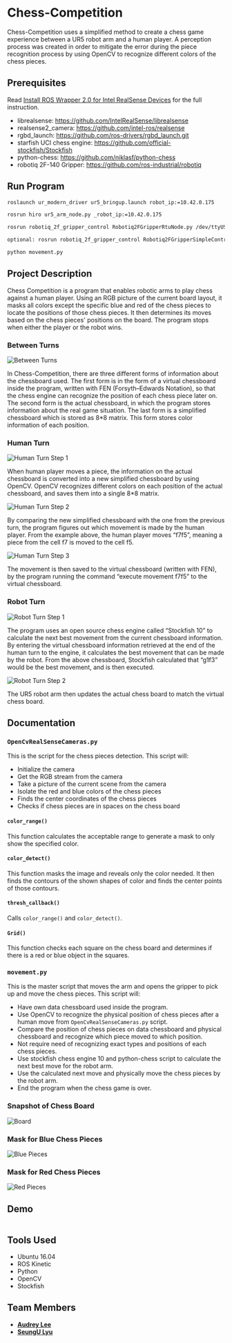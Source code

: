 # Chess-Competition
Chess-Competition uses a simplified method to create a chess game experience between a UR5 robot arm and a human player. A perception process was created in order to mitigate the error during the piece recognition process by using OpenCV to recognize different colors of the chess pieces. 

## Prerequisites
Read [Install ROS Wrapper 2.0 for Intel RealSense Devices](https://github.com/olinrobotics/hiro/wiki/Install-ROS-Wrapper-2.0-for-Intel-RealSense-Devices) for the full instruction.

* librealsense: https://github.com/IntelRealSense/librealsense
* realsense2_camera: https://github.com/intel-ros/realsense
* rgbd_launch: https://github.com/ros-drivers/rgbd_launch.git
* starfish UCI chess engine: https://github.com/official-stockfish/Stockfish
* python-chess: https://github.com/niklasf/python-chess
* robotiq 2F-140 Gripper: https://github.com/ros-industrial/robotiq

## Run Program
```bash
roslaunch ur_modern_driver ur5_bringup.launch robot_ip:=10.42.0.175
```
```bash
rosrun hiro ur5_arm_node.py _robot_ip:=10.42.0.175
```
```bash
rosrun robotiq_2f_gripper_control Robotiq2FGripperRtuNode.py /dev/ttyUSB0
```
```bash
optional: rosrun robotiq_2f_gripper_control Robotiq2FGripperSimpleController.py
```
```bash
python movement.py
```

## Project Description
Chess Competition is a program that enables robotic arms to play chess against a human player. 
Using an RGB picture of the current board layout, it masks all colors except the specific blue and red of the chess pieces to locate the positions of those chess pieces. It then determines its moves based on the chess pieces' positions on the board. The program stops when either the player or the robot wins.

### Between Turns
![Between Turns](https://github.com/olinrobotics/hiro/blob/master/hiro_archive/Fall_2018/chess/BetweenTurns.png)

In Chess-Competition, there are three different forms of information about the chessboard used. The first form is in the form of a virtual chessboard inside the program, written with FEN (Forsyth–Edwards Notation), so that the chess engine can recognize the position of each chess piece later on. The second form is the actual chessboard, in which the program stores information about the real game situation. The last form is a simplified chessboard which is stored as 8*8 matrix. This form stores color information of each position. 

### Human Turn
![Human Turn Step 1](https://github.com/olinrobotics/hiro/blob/master/hiro_archive/Fall_2018/chess/HumanTurn.png)

When human player moves a piece, the information on the actual chessboard is converted into a new simplified chessboard by using OpenCV. OpenCV recognizes different colors on each position of the actual chessboard, and saves them into a single 8*8 matrix. 

![Human Turn Step 2](https://github.com/olinrobotics/hiro/blob/master/hiro_archive/Fall_2018/chess/HumanTurn2.png)

By comparing the new simplified chessboard with the one from the previous turn, the program figures out which movement is made by the human player. From the example above, the human player moves “f7f5”, meaning a piece from the cell f7 is moved to the cell f5.

![Human Turn Step 3](https://github.com/olinrobotics/hiro/blob/master/hiro_archive/Fall_2018/chess/HumanTurn3.png)

The movement is then saved to the virtual chessboard (written with FEN), by the program running the command “execute movement f7f5” to the virtual chessboard. 

### Robot Turn
![Robot Turn Step 1](https://github.com/olinrobotics/hiro/blob/master/hiro_archive/Fall_2018/chess/RobotTurn.png)

The program uses an open source chess engine called “Stockfish 10” to calculate the next best movement from the current chessboard information. By entering the virtual chessboard information retrieved at the end of the human turn to the engine, it calculates the best movement that can be made by the robot. From the above chessboard, Stockfish calculated that “g1f3” would be the best movement, and is then executed.

![Robot Turn Step 2](https://github.com/olinrobotics/hiro/blob/master/hiro_archive/Fall_2018/chess/RobotTurn2.png)

The UR5 robot arm then updates the actual chess board to match the virtual chess board.

## Documentation
### ```OpenCvRealSenseCameras.py```
This is the script for the chess pieces detection.
This script will:
* Initialize the camera
* Get the RGB stream from the camera
* Take a picture of the current scene from the camera
* Isolate the red and blue colors of the chess pieces
* Finds the center coordinates of the chess pieces
* Checks if chess pieces are in spaces on the chess board

#### ```color_range()```
This function calculates the acceptable range to generate a mask to only show the specified color.

#### ```color_detect()```
This function masks the image and reveals only the color needed. It then finds the contours of the shown shapes of color and finds the center points of those contours.

#### ```thresh_callback()```
Calls ```color_range()``` and ```color_detect()```.

#### ```Grid()```
This function checks each square on the chess board and determines if there is a red or blue object in the squares.

### ```movement.py```
This is the master script that moves the arm and opens the gripper to pick up and move the chess pieces.
This script will:
* Have own data chessboard used inside the program.
* Use OpenCV to recognize the physical position of chess pieces after a human move from ```OpenCvRealSenseCameras.py``` script.
* Compare the position of chess pieces on data chessboard and physical chessboard and recognize which piece moved to which position.
* Not require need of recognizing exact types and positions of each chess pieces.
* Use stockfish chess engine 10 and python-chess script to calculate the next best move for the robot arm.
* Use the calculated next move and physically move the chess pieces by the robot arm.
* End the program when the chess game is over.

### Snapshot of Chess Board
![Board](https://github.com/olinrobotics/hiro/blob/master/hiro_archive/Fall_2018/chess/opencv_frame_0.jpeg)

### Mask for Blue Chess Pieces
![Blue Pieces](https://github.com/olinrobotics/hiro/blob/master/hiro_archive/Fall_2018/chess/Blue_Color.jpeg)

### Mask for Red Chess Pieces
![Red Pieces](https://github.com/olinrobotics/hiro/blob/master/hiro_archive/Fall_2018/chess/Red_Color.jpeg)

## Demo
![]()

## Tools Used
* Ubuntu 16.04
* ROS Kinetic
* Python
* OpenCV
* Stockfish

## Team Members
* [**Audrey Lee**](https://github.com/Audrey-Lee88)
* [**SeungU Lyu**](https://github.com/SeunguLyu)
